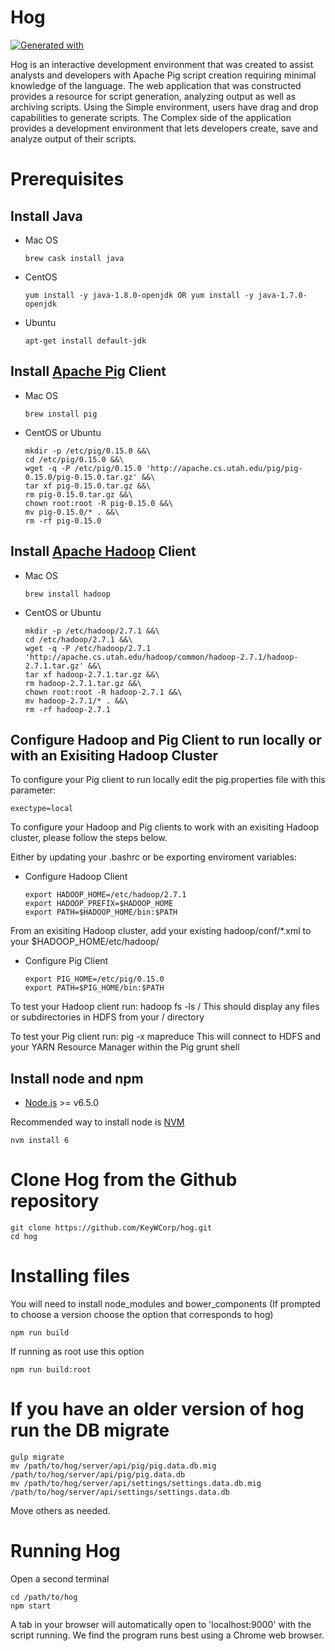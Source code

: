 # Hog
[![Generated with](https://img.shields.io/badge/generated%20with-bangular-blue.svg?style=flat-square)](https://github.com/42Zavattas/generator-bangular)

Hog is an interactive development environment that was created to assist
analysts and developers with Apache Pig script creation requiring minimal
knowledge of the language. The web application that was constructed provides a
resource for script generation, analyzing output as well as archiving scripts.
Using the Simple environment, users have drag and drop capabilities to generate
scripts. The Complex side of the application provides a development environment
that lets developers create, save and analyze output of their scripts.

# Prerequisites
## Install Java

- Mac OS

  ```
  brew cask install java
  ```

- CentOS

  ```
  yum install -y java-1.8.0-openjdk OR yum install -y java-1.7.0-openjdk
  ```

- Ubuntu

  ```
  apt-get install default-jdk
  ```

## Install [Apache Pig](https://pig.apache.org/) Client

- Mac OS

  ```
  brew install pig
  ```

- CentOS or Ubuntu
  ```
  mkdir -p /etc/pig/0.15.0 &&\
  cd /etc/pig/0.15.0 &&\
  wget -q -P /etc/pig/0.15.0 'http://apache.cs.utah.edu/pig/pig-0.15.0/pig-0.15.0.tar.gz' &&\
  tar xf pig-0.15.0.tar.gz &&\
  rm pig-0.15.0.tar.gz &&\
  chown root:root -R pig-0.15.0 &&\
  mv pig-0.15.0/* . &&\
  rm -rf pig-0.15.0
  ```

## Install [Apache Hadoop](http://hadoop.apache.org/) Client

- Mac OS

  ```
  brew install hadoop
  ```

- CentOS or Ubuntu

  ```
  mkdir -p /etc/hadoop/2.7.1 &&\
  cd /etc/hadoop/2.7.1 &&\
  wget -q -P /etc/hadoop/2.7.1 'http://apache.cs.utah.edu/hadoop/common/hadoop-2.7.1/hadoop-2.7.1.tar.gz' &&\
  tar xf hadoop-2.7.1.tar.gz &&\
  rm hadoop-2.7.1.tar.gz &&\
  chown root:root -R hadoop-2.7.1 &&\
  mv hadoop-2.7.1/* . &&\
  rm -rf hadoop-2.7.1
  ```

## Configure Hadoop and Pig Client to run locally or with an Exisiting Hadoop Cluster

To configure your Pig client to run locally edit the pig.properties file with this parameter:

  ```
  exectype=local
  ```

To configure your Hadoop and Pig clients to work with an exisiting Hadoop cluster, please follow the steps below.

Either by updating your .bashrc or be exporting enviroment variables:

- Configure Hadoop Client

  ```
  export HADOOP_HOME=/etc/hadoop/2.7.1
  export HADOOP_PREFIX=$HADOOP_HOME
  export PATH=$HADOOP_HOME/bin:$PATH
  ```

From an exisiting Hadoop cluster, add your existing hadoop/conf/*.xml to your $HADOOP_HOME/etc/hadoop/

- Configure Pig Client

  ```
  export PIG_HOME=/etc/pig/0.15.0
  export PATH=$PIG_HOME/bin:$PATH
  ```

To test your Hadoop client run:
  hadoop fs -ls /
This should display any files or subdirectories in HDFS from your / directory

To test your Pig client run:
  pig -x mapreduce
This will connect to HDFS and your YARN Resource Manager within the Pig grunt shell


## Install node and npm
- [Node.js](https://nodejs.org/en/) >= v6.5.0

Recommended way to install node is [NVM](https://github.com/creationix/nvm)

```
nvm install 6
```

# Clone Hog from the Github repository
```
git clone https://github.com/KeyWCorp/hog.git
cd hog
```

# Installing files
You will need to install node_modules and bower_components
(If prompted to choose a version choose the option that corresponds to hog)

```
npm run build
```
If running as root use this option

```
npm run build:root
```

# If you have an older version of hog run the DB migrate
```
gulp migrate
mv /path/to/hog/server/api/pig/pig.data.db.mig /path/to/hog/server/api/pig/pig.data.db
mv /path/to/hog/server/api/settings/settings.data.db.mig /path/to/hog/server/api/settings/settings.data.db
```
Move others as needed.

# Running Hog
Open a second terminal
```
cd /path/to/hog
npm start
```
A tab in your browser will automatically open to 'localhost:9000' with the script
running. We find the program runs best using a Chrome web browser.